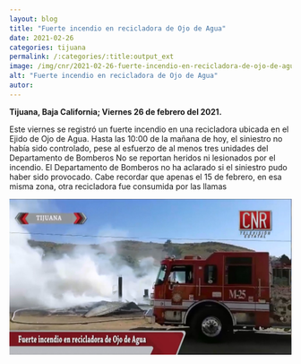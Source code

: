 ```yaml
---
layout: blog
title: "Fuerte incendio en recicladora de Ojo de Agua"
date: 2021-02-26
categories: tijuana
permalink: /:categories/:title:output_ext
image: /img/cnr/2021-02-26-fuerte-incendio-en-recicladora-de-ojo-de-agua.jpg
alt: "Fuerte incendio en recicladora de Ojo de Agua"
autor:
---
```


**Tijuana, Baja California; Viernes 26 de febrero del 2021.** 

Este viernes se registró un fuerte incendio en una recicladora ubicada en el Ejido de Ojo de Agua.
Hasta las 10:00 de la mañana de hoy, el siniestro no había sido controlado, pese al esfuerzo de al menos tres unidades del Departamento de Bomberos
No se reportan heridos ni lesionados por el incendio. El Departamento de Bomberos no ha aclarado si el siniestro pudo haber sido provocado. Cabe recordar que apenas el 15 de febrero, en esa misma zona, otra recicladora fue consumida por las llamas


<div id="carouselExampleSlidesOnly" class="carousel slide" data-ride="carousel">
  <div class="carousel-inner">
    <div class="carousel-item active">
       <img class="d-block w-100" src="/img/cnr/2021-02-26-fuerte-incendio-en-recicladora-de-ojo-de-agua.jpg" loading="lazy"  alt="Fuerte incendio en recicladora de Ojo de Agua">
    </div>
  </div>
</div>